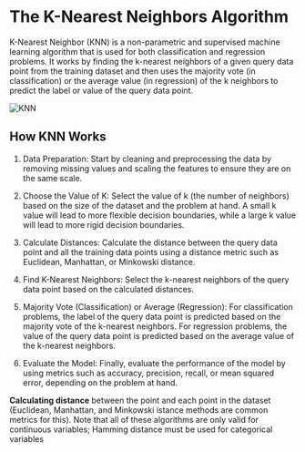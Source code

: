 #  The K-Nearest Neighbors Algorithm

K-Nearest Neighbor (KNN) is a non-parametric and supervised machine learning algorithm that is used for both classification and regression problems. It works by finding the k-nearest neighbors of a given query data point from the training dataset and then uses the majority vote (in classification) or the average value (in regression) of the k neighbors to predict the label or value of the query data point.


![KNN](https://intuitivetutorial.com/wp-content/uploads/2023/04/knn-1.png)


## How KNN Works

1.  Data Preparation: Start by cleaning and preprocessing the data by removing missing values and scaling the features to ensure they are on the same scale.

2.  Choose the Value of K: Select the value of k (the number of neighbors) based on the size of the dataset and the problem at hand. A small k value will lead to more flexible decision boundaries, while a large k value will lead to more rigid decision boundaries.

3.  Calculate Distances: Calculate the distance between the query data point and all the training data points using a distance metric such as Euclidean, Manhattan, or Minkowski distance.

4.  Find K-Nearest Neighbors: Select the k-nearest neighbors of the query data point based on the calculated distances.

5.  Majority Vote (Classification) or Average (Regression): For classification problems, the label of the query data point is predicted based on the majority vote of the k-nearest neighbors. For regression problems, the value of the query data point is predicted based on the average value of the k-nearest neighbors.

6.  Evaluate the Model: Finally, evaluate the performance of the model by using metrics such as accuracy, precision, recall, or mean squared error, depending on the problem at hand.

**Calculating distance** between the point and each point in the dataset (Euclidean, Manhattan, and Minkowski istance methods are common metrics for this). Note that all of these algorithms are only valid for continuous variables; Hamming distance must be used for categorical variables


